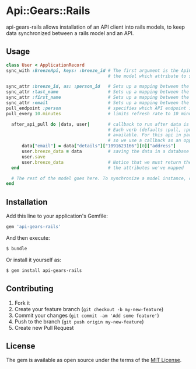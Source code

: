 # Api::Gears::Rails
api-gears-rails allows installation of an API client into rails models, to keep data synchronized between a rails model and an API.

## Usage
```ruby
class User < ApplicationRecord
sync_with :BreezeApi, keys: :breeze_id # The first argument is the ApiGears class you've created for the API, located in app/lib. The keys argument tells
                                       # the model which attribute to send to the API when querying for user data.

sync_attr :breeze_id, as: :person_id   # Sets up a mapping between the model attribute "breeze_id" and the API parameter "person_id"
sync_attr :last_name                   # Sets up a mapping between the model attribute "last_name" and the API parameter "last_name"
sync_attr :first_name                  # Sets up a mapping between the model attribute "first_name" and the API parameter "first_name"
sync_attr :email                       # Sets up a mapping between the model attribute "email" and the API parameter "email"
pull_endpoint :person                  # specifies which API endpoint is used to pull data
pull_every 10.minutes                  # limits refresh rate to 10 minutes.

  after_api_pull do |data, user|       # callback to run after data is pulled from the server.
                                       # Each verb (defaults :pull, :push,:create,:read,:update,:destroy) has before and after callbacks
                                       # available. For this api in particular, "email address" is nested deeply in the data structure
                                       # so we use a callback as an opportunity to make it more accessible.
      data["email"] = data["details"]["1091623166"][0]["address"]
      user.breeze_data = data          # saving the data in a database column can aid with debugging
      user.save
      user.breeze_data                 # Notice that we must return the data at the end of the proc so that it can be used to sync
  end                                  # the attributes we've mapped

  # The rest of the model goes here. To synchronize a model instance, call user.api_pull
end
```

## Installation
Add this line to your application's Gemfile:

```ruby
gem 'api-gears-rails'
```

And then execute:
```bash
$ bundle
```

Or install it yourself as:
```bash
$ gem install api-gears-rails
```

## Contributing

1. Fork it
2. Create your feature branch (`git checkout -b my-new-feature`)
3. Commit your changes (`git commit -am 'Add some feature'`)
4. Push to the branch (`git push origin my-new-feature`)
5. Create new Pull Request

## License
The gem is available as open source under the terms of the [MIT License](https://opensource.org/licenses/MIT).
